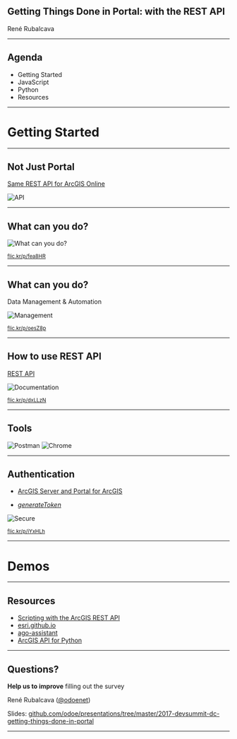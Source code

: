 <!-- .slide: class="title" -->

## Getting Things Done in Portal: with the REST API

René Rubalcava

---

<!-- .slide: class="agenda" -->

## Agenda

- Getting Started
- JavaScript
- Python
- Resources

---

<!-- .slide: class="section" -->

# Getting Started

---

## Not Just Portal

[Same REST API for ArcGIS Online](http://resources.arcgis.com/en/help/arcgis-rest-api/)

![API](images/minions.jpg)

---

## What can you do?

![What can you do?](images/minions-work.jpg)

<small>[flic.kr/p/fea8HR](https://flic.kr/p/fea8HR)</small>

---

## What can you do?

Data Management & Automation

![Management](images/data-management.jpg)

<small>[flic.kr/p/oesZ8p](https://flic.kr/p/oesZ8p)</small>

---

## How to use REST API

[REST API](http://resources.arcgis.com/en/help/arcgis-rest-api/)

![Documentation](images/documentation.jpg)

<small>[flic.kr/p/dxLLzN](https://flic.kr/p/dxLLzN)</small>

---

## Tools

![Postman](images/postman.png) ![Chrome](images/chrome.png)

---

## Authentication

- [ArcGIS Server and Portal for ArcGIS](https://developers.arcgis.com/authentication/arcgis-server-and-portal-for-arcgis/)

- [_generateToken_](http://resources.arcgis.com/en/help/arcgis-rest-api/#/Generate_Token/02r3000000m5000000/)

![Secure](images/secure.jpg)

<small>[flic.kr/p/iYxHLh](https://flic.kr/p/iYxHLh)</small>

---

<!-- .slide: class="section" -->

# Demos

---

## Resources

- [Scripting with the ArcGIS REST API](http://server.arcgis.com/en/portal/latest/administer/linux/scripting-with-the-arcgis-rest-api.htm)
- [esri.github.io](http://esri.github.io/)
- [ago-assistant](http://ago-assistant.esri.com/)
- [ArcGIS API for Python](https://developers.arcgis.com/python/)

---

<!-- .slide: class="questions" -->

## Questions?

**Help us to improve** filling out the survey

René Rubalcava ([@odoenet](https://twitter.com/odoenet))

Slides: [github.com/odoe/presentations/tree/master/2017-devsummit-dc-getting-things-done-in-portal](https://github.com/odoe/presentations/tree/master/2017-devsummit-dc-getting-things-done-in-portal)

---

<!-- .slide: class="end" -->
